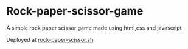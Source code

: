 # Rock-paper-scissor-game
A simple rock paper scissor game made using html,css and javascript

Deployed at <a href="https://rock-paper-scissor.now.sh/">rock-paper-scissor.sh</a>

